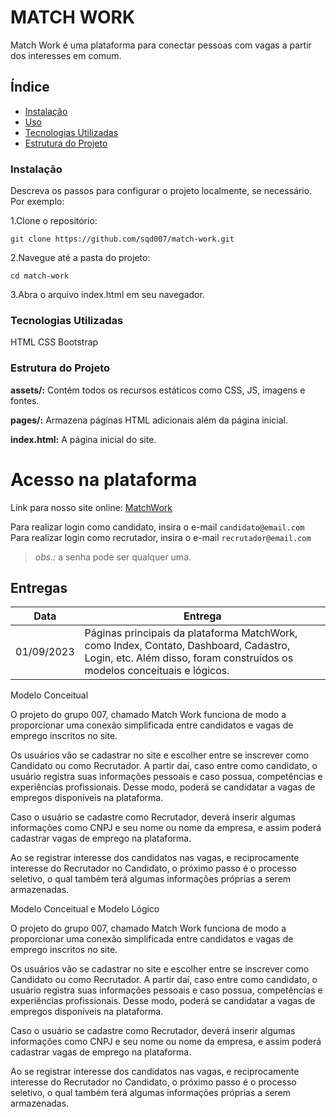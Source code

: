 # MATCH WORK

Match Work é uma plataforma para conectar pessoas com vagas a partir dos interesses em comum.

## Índice

- [Instalação](#instalação)
- [Uso](#uso)
- [Tecnologias Utilizadas](#tecnologias-utilizadas)
- [Estrutura do Projeto](#estrutura-do-projeto)

### Instalação

Descreva os passos para configurar o projeto localmente, se necessário. Por exemplo:

1.Clone o repositório:

```
git clone https://github.com/sqd007/match-work.git
```

2.Navegue até a pasta do projeto:

```
cd match-work
```

3.Abra o arquivo index.html em seu navegador.

### Tecnologias Utilizadas

HTML
CSS
Bootstrap

### Estrutura do Projeto

**assets/:** Contém todos os recursos estáticos como CSS, JS, imagens e fontes.

**pages/:** Armazena páginas HTML adicionais além da página inicial.

**index.html:** A página inicial do site.

# Acesso na plataforma 

Link para nosso site online: [MatchWork](https://sqd007.github.io/match-work/index.html)

Para realizar login como candidato, insira o e-mail `candidato@email.com`  
Para realizar login como recrutador, insira o e-mail `recrutador@email.com`

> *obs.:* a senha pode ser qualquer uma.

## Entregas

| Data       | Entrega |
|------------|---------|
| 01/09/2023 | Páginas principais da plataforma MatchWork, como Index, Contato, Dashboard, Cadastro, Login, etc. Além disso, foram construídos os modelos conceituais e lógicos. |
Modelo Conceitual

O projeto do grupo 007, chamado Match Work funciona de modo a proporcionar uma conexão simplificada entre candidatos e vagas de emprego inscritos no site.
 
Os usuários vão se cadastrar no site e escolher entre se inscrever como Candidato ou como Recrutador. A partir daí, caso entre como candidato, o usuário registra suas informações pessoais e caso possua, competências e experiências profissionais. Desse modo, poderá se candidatar a vagas de empregos disponíveis na plataforma.

Caso o usuário se cadastre como Recrutador, deverá inserir algumas informações como CNPJ e seu nome ou nome da empresa, e assim poderá cadastrar vagas de emprego na plataforma.

Ao se registrar interesse dos candidatos nas vagas, e reciprocamente interesse do Recrutador no Candidato, o próximo passo é o processo seletivo, o qual também terá algumas informações próprias a serem armazenadas.

Modelo Conceitual e Modelo Lógico

O projeto do grupo 007, chamado Match Work funciona de modo a proporcionar uma conexão simplificada entre candidatos e vagas de emprego inscritos no site.
 
Os usuários vão se cadastrar no site e escolher entre se inscrever como Candidato ou como Recrutador. A partir daí, caso entre como candidato, o usuário registra suas informações pessoais e caso possua, competências e experiências profissionais. Desse modo, poderá se candidatar a vagas de empregos disponíveis na plataforma.

Caso o usuário se cadastre como Recrutador, deverá inserir algumas informações como CNPJ e seu nome ou nome da empresa, e assim poderá cadastrar vagas de emprego na plataforma.

Ao se registrar interesse dos candidatos nas vagas, e reciprocamente interesse do Recrutador no Candidato, o próximo passo é o processo seletivo, o qual também terá algumas informações próprias a serem armazenadas.